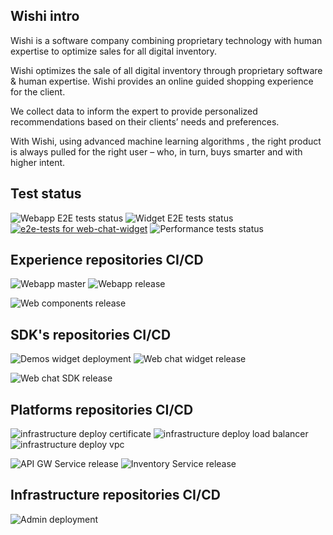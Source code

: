 ## Wishi intro

Wishi is a software company combining proprietary technology with human expertise to optimize sales for all digital inventory.

Wishi optimizes the sale of all digital inventory through proprietary software & human expertise. Wishi provides an online guided shopping experience for the client.

We collect data to inform the expert to provide personalized recommendations based on their clients’ needs and preferences.

With Wishi, using advanced machine learning algorithms , the right product is always pulled for the right user – who, in turn, buys smarter and with higher intent.


## Test status

![Webapp E2E tests status](https://github.com/wishidev/webapp-e2e/actions/workflows/ci.yml/badge.svg)
![Widget E2E tests status](https://github.com/wishidev/widget-e2e/actions/workflows/run-e2e.yml/badge.svg)
[![e2e-tests for web-chat-widget](https://github.com/wishidev/widget-e2e/actions/workflows/run-e2e.yml/badge.svg)](https://github.com/wishidev/widget-e2e/actions/workflows/run-e2e.yml)
![Performance tests status](https://github.com/wishidev/performance-tests/actions/workflows/master.yml/badge.svg)


## Experience repositories CI/CD

![Webapp master](https://github.com/wishidev/web-app/actions/workflows/master.yml/badge.svg)
![Webapp release](https://github.com/wishidev/web-app/actions/workflows/release.yml/badge.svg)

![Web components release](https://github.com/wishidev/web-components/actions/workflows/release.yml/badge.svg)

## SDK's repositories CI/CD
![Demos widget deployment](https://github.com/wishidev/demos/actions/workflows/widget-qa-release.yml/badge.svg)
![Web chat widget release](https://github.com/wishidev/web-chat-widget/actions/workflows/release.yml/badge.svg)

![Web chat SDK release](https://github.com/wishidev/web-chat-sdk/actions/workflows/release.yml/badge.svg)



## Platforms repositories CI/CD

![infrastructure deploy certificate](https://github.com/wishidev/infrastructure/actions/workflows/deploy-certificate.yml/badge.svg)
![infrastructure deploy load balancer](https://github.com/wishidev/infrastructure/actions/workflows/deploy-load-balancer.yml/badge.svg)
![infrastructure deploy vpc](https://github.com/wishidev/infrastructure/actions/workflows/deploy-vpc.yml/badge.svg)

![API GW Service release](https://github.com/wishidev/api-gw-service/actions/workflows/release.yml/badge.svg)
![Inventory Service release](https://github.com/wishidev/inventory-service/actions/workflows/release.yml/badge.svg)

## Infrastructure repositories CI/CD

![Admin deployment](https://github.com/wishidev/admin/actions/workflows/ci.yml/badge.svg)
